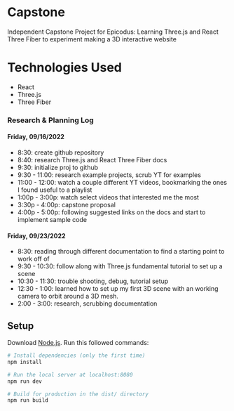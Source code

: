 # Capstone
Independent Capstone Project for Epicodus: Learning Three.js and React Three Fiber to experiment making a 3D interactive website

# Technologies Used
* React
* Three.js
* Three Fiber


### Research & Planning Log
#### Friday, 09/16/2022
* 8:30: create github repository
* 8:40: research Three.js and React Three Fiber docs
* 9:30: initialize proj to github
* 9:30 - 11:00: research example projects, scrub YT for examples
* 11:00 - 12:00: watch a couple different YT videos, bookmarking the ones I found useful to a playlist
* 1:00p - 3:00p: watch select videos that interested me the most
* 3:30p - 4:00p: capstone proposal
* 4:00p - 5:00p: following suggested links on the docs and start to implement sample code

#### Friday, 09/23/2022
* 8:30: reading through different documentation to find a starting point to work off of
* 9:30 - 10:30: follow along with Three.js fundamental tutorial to set up a scene
* 10:30 - 11:30: trouble shooting, debug, tutorial setup
* 12:30 - 1:00: learned how to set up my first 3D scene with an working camera to orbit around a 3D mesh.
* 2:00 - 3:00: research, scrubbing documentation


## Setup
Download [Node.js](https://nodejs.org/en/download/).
Run this followed commands:

``` bash
# Install dependencies (only the first time)
npm install

# Run the local server at localhost:8080
npm run dev

# Build for production in the dist/ directory
npm run build
```

